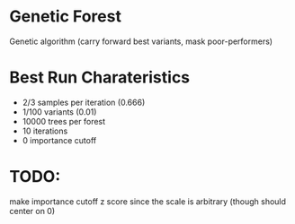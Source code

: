 # Genetic Forest

Genetic algorithm (carry forward best variants, mask poor-performers)

# Best Run Charateristics

- 2/3 samples per iteration (0.666)
- 1/100 variants (0.01)
- 10000 trees per forest
- 10 iterations
- 0 importance cutoff

# TODO: 
make importance cutoff z score since the scale is arbitrary (though should center on 0)
